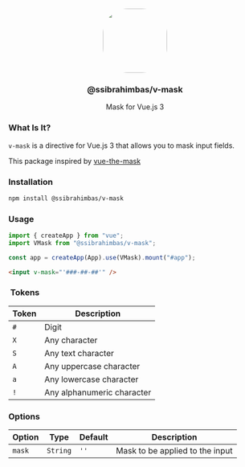 <p align="center"><br><img src="https://avatars.githubusercontent.com/u/76786120?v=4" width="128" height="128" style="border-radius: 50px;" /></p>
<h3 align="center">@ssibrahimbas/v-mask</h3>
<p align="center">
  Mask for Vue.js 3
</p>

### What Is It?

`v-mask` is a directive for Vue.js 3 that allows you to mask input fields.

This package inspired by [vue-the-mask](https://github.com/vuejs-tips/vue-the-mask)

### Installation

```bash
npm install @ssibrahimbas/v-mask
```

### Usage

```js
import { createApp } from "vue";
import VMask from "@ssibrahimbas/v-mask";

const app = createApp(App).use(VMask).mount("#app");
```

```html
<input v-mask="'###-##-##'" />
```

###  Tokens

| Token | Description                |
| ----- | -------------------------- |
| `#`   | Digit                      |
| `X`   | Any character              |
| `S`   | Any text character         |
| `A`   | Any uppercase character    |
| `a`   | Any lowercase character    |
| `!`   | Any alphanumeric character |

### Options

| Option | Type     | Default | Description                     |
| ------ | -------- | ------- | ------------------------------- |
| `mask` | `String` | `''`    | Mask to be applied to the input |
